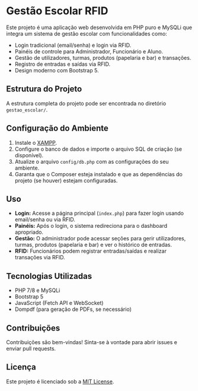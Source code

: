 # Gestão Escolar RFID

Este projeto é uma aplicação web desenvolvida em PHP puro e MySQLi que integra um sistema de gestão escolar com funcionalidades como:

- Login tradicional (email/senha) e login via RFID.
- Painéis de controle para Administrador, Funcionário e Aluno.
- Gestão de utilizadores, turmas, produtos (papelaria e bar) e transações.
- Registro de entradas e saídas via RFID.
- Design moderno com Bootstrap 5.

## Estrutura do Projeto

A estrutura completa do projeto pode ser encontrada no diretório `gestao_escolar/`.

## Configuração do Ambiente

1. Instale o [XAMPP](https://www.apachefriends.org/).
2. Configure o banco de dados e importe o arquivo SQL de criação (se disponível).
3. Atualize o arquivo `config/db.php` com as configurações do seu ambiente.
4. Garanta que o Composer esteja instalado e que as dependências do projeto (se houver) estejam configuradas.

## Uso

- **Login:** Acesse a página principal (`index.php`) para fazer login usando email/senha ou via RFID.
- **Painéis:** Após o login, o sistema redireciona para o dashboard apropriado.
- **Gestão:** O administrador pode acessar seções para gerir utilizadores, turmas, produtos (papelaria e bar) e ver o histórico de entradas.
- **RFID:** Funcionários podem registrar entradas/saídas e realizar transações via RFID.

## Tecnologias Utilizadas

- PHP 7/8 e MySQLi
- Bootstrap 5
- JavaScript (Fetch API e WebSocket)
- Dompdf (para geração de PDFs, se necessário)

## Contribuições

Contribuições são bem-vindas! Sinta-se à vontade para abrir issues e enviar pull requests.

## Licença

Este projeto é licenciado sob a [MIT License](LICENSE).
